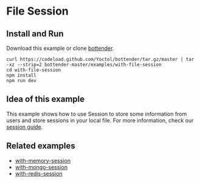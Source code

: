 # File Session

## Install and Run

Download this example or clone [bottender](https://github.com/Yoctol/bottender).

```
curl https://codeload.github.com/Yoctol/bottender/tar.gz/master | tar -xz --strip=2 bottender-master/examples/with-file-session
cd with-file-session
npm install
npm run dev
```

## Idea of this example

This example shows how to use Session to store some information from users and store sessions in your local file.
For more information, check our [session guide](https://yoctol.github.io/bottender-docs/docs/Guides-Session).

## Related examples

- [with-memory-session](../with-memory-session)
- [with-mongo-session](../with-mongo-session)
- [with-redis-session](../with-redis-session)
